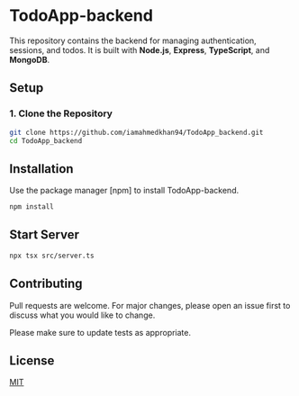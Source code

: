 # TodoApp-backend

This repository contains the backend for managing authentication, sessions, and todos. It is built with **Node.js**, **Express**, **TypeScript**, and **MongoDB**.

## Setup
### 1. **Clone the Repository**
```bash
git clone https://github.com/iamahmedkhan94/TodoApp_backend.git
cd TodoApp_backend 
```
## Installation

Use the package manager [npm] to install TodoApp-backend.

```bash
npm install
```

## Start Server

```bash
npx tsx src/server.ts
```

## Contributing

Pull requests are welcome. For major changes, please open an issue first
to discuss what you would like to change.

Please make sure to update tests as appropriate.

## License

[MIT](https://choosealicense.com/licenses/mit/)